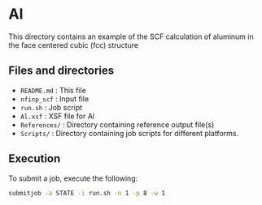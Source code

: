 # Al

This directory contains an example of the SCF calculation of aluminum in the face centered cubic (fcc) structure

## Files and directories

- ``README.md`` : This file
- ``nfinp_scf`` : Input file
- ``run.sh`` : Job script
- ``Al.xsf`` : XSF file for Al
- ``References/`` : Directory containing reference output file(s)
- ``Scripts/`` : Directory containing job scripts for different platforms.

## Execution

To submit a job, execute the following:

```bash
submitjob -a STATE -i run.sh -n 1 -p 8 -w 1
```
